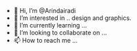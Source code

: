 - 👋 Hi, I’m @Arindairadi
- 👀 I’m interested in .. design and graphics.
- 🌱 I’m currently learning ...
- 💞️ I’m looking to collaborate on ...
- 📫 How to reach me ...

<!---
Arindairadi/Arindairadi is a ✨ special ✨ repository because its `README.md` (this file) appears on your GitHub profile.
You can click the Preview link to take a look at your changes.
--->
